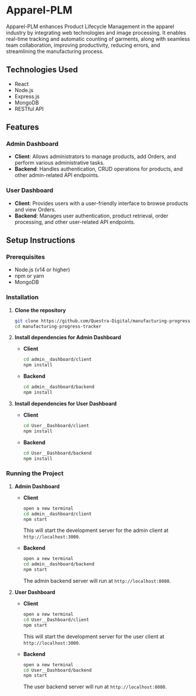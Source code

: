 # Apparel-PLM
Apparel-PLM enhances Product Lifecycle Management in the apparel industry by integrating web technologies and image processing. It enables real-time tracking and automatic counting of garments, along with seamless team collaboration, improving productivity, reducing errors, and streamlining the manufacturing process.



## Technologies Used

- React
- Node.js
- Express.js
- MongoDB
- RESTful API

## Features

### Admin Dashboard

- **Client**: Allows administrators to manage products, add Orders, and perform various administrative tasks.
- **Backend**: Handles authentication, CRUD operations for products, and other admin-related API endpoints.

### User Dashboard

- **Client**: Provides users with a user-friendly interface to browse products and view Orders.
- **Backend**: Manages user authentication, product retrieval, order processing, and other user-related API endpoints.

## Setup Instructions

### Prerequisites

- Node.js (v14 or higher)
- npm or yarn
- MongoDB

### Installation

1. **Clone the repository**
    ```sh
    git clone https://github.com/Questra-Digital/manufacturing-progress-tracker.git
    cd manufacturing-progress-tracker
    ```

2. **Install dependencies for Admin Dashboard**

    - **Client**
        ```sh
        cd admin__dashboard/client
        npm install
        ```

    - **Backend**
        ```sh
        cd admin__dashboard/backend
        npm install
        ```

3. **Install dependencies for User Dashboard**

    - **Client**
        ```sh
        cd User__Dashboard/client
        npm install
        ```

    - **Backend**
        ```sh
        cd User__Dashboard/backend
        npm install
        ```

### Running the Project

1. **Admin Dashboard**

    - **Client**
        ```sh
        open a new terminal
        cd admin__dashboard/client
        npm start
        ```
      This will start the development server for the admin client at `http://localhost:3000`.

    - **Backend**
        ```sh
        open a new terminal
        cd admin__dashboard/backend
        npm start
        ```
      The admin backend server will run at `http://localhost:8080`.

2. **User Dashboard**

    - **Client**
        ```sh
        open a new terminal
        cd User__Dashboard/client
        npm start
        ```
      This will start the development server for the user client at `http://localhost:3000`.

    - **Backend**
        ```sh
        open a new terminal
        cd User__Dashboard/backend
        npm start
        ```
      The user backend server will run at `http://localhost:8080`.

